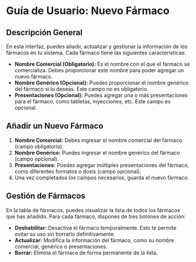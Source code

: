 # Guía de Usuario: **Nuevo Fármaco**

## Descripción General

En esta interfaz, puedes añadir, actualizar y gestionar la información de los fármacos en tu sistema. Cada fármaco tiene las siguientes características:

- **Nombre Comercial (Obligatorio):** Es el nombre con el que el fármaco se comercializa. Debes proporcionar este nombre para poder agregar un nuevo fármaco.
- **Nombre Genérico (Opcional):** Puedes proporcionar el nombre genérico del fármaco si lo deseas. Este campo no es obligatorio.
- **Presentaciones (Opcional):** Puedes agregar una o más presentaciones para el fármaco, como tabletas, inyecciones, etc. Este campo es opcional.

## Añadir un Nuevo Fármaco

1. **Nombre Comercial:** Debes ingresar el nombre comercial del fármaco (campo obligatorio).
2. **Nombre Genérico:** Puedes ingresar el nombre genérico del fármaco (campo opcional).
3. **Presentaciones:** Puedes agregar múltiples presentaciones del fármaco, como diferentes formatos o dosis (campo opcional).
4. Una vez completados los campos necesarios, guarda el nuevo fármaco.

## Gestión de Fármacos

En la tabla de fármacos, puedes visualizar la lista de todos los fármacos que has añadido. Para cada fármaco, dispones de tres botones de acción:

- **Deshabilitar:** Desactiva el fármaco temporalmente. Esto te permite evitar su uso sin borrarlo definitivamente.
- **Actualizar:** Modifica la información del fármaco, como su nombre comercial, genérico o presentaciones.
- **Borrar:** Elimina el fármaco de forma permanente de la lista.
